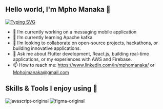 ## Hello world, I'm Mpho Manaka 🐧
[![Typing SVG](https://readme-typing-svg.demolab.com/?lines=Software+Developer;Continuous+Learner)](https://git.io/typing-svg)

- 🔭 I’m currently working on a messaging mobile application
- 🌱 I’m currently learning Apache kafka
- 👯 I’m looking to collaborate on open-source projects, hackathons, or building innovative applications.
- 💬 Ask me about Flutter development, React.js, building real-time applications, or my experiences with AWS and Firebase.
- 📫 How to reach me: https://www.linkedin.com/in/mphomanaka/ or Mphojmanaka@gmail.com
  
## Skills & Tools I enjoy using 🧰
![javascript-original](https://github.com/user-attachments/assets/628ce4d2-f4fa-4968-a4fb-d290f41bfe0a)
![figma-original](https://github.com/user-attachments/assets/13e2b60d-af21-497a-9cbc-512f67c34e4c)



